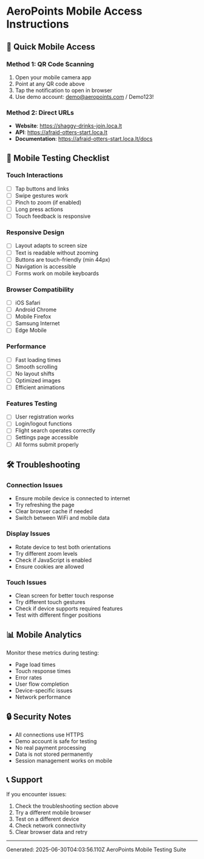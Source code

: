 
# AeroPoints Mobile Access Instructions

## 📱 Quick Mobile Access

### Method 1: QR Code Scanning
1. Open your mobile camera app
2. Point at any QR code above
3. Tap the notification to open in browser
4. Use demo account: demo@aeropoints.com / Demo123!

### Method 2: Direct URLs
- **Website**: https://shaggy-drinks-join.loca.lt
- **API**: https://afraid-otters-start.loca.lt
- **Documentation**: https://afraid-otters-start.loca.lt/docs

## 🧪 Mobile Testing Checklist

### Touch Interactions
- [ ] Tap buttons and links
- [ ] Swipe gestures work
- [ ] Pinch to zoom (if enabled)
- [ ] Long press actions
- [ ] Touch feedback is responsive

### Responsive Design
- [ ] Layout adapts to screen size
- [ ] Text is readable without zooming
- [ ] Buttons are touch-friendly (min 44px)
- [ ] Navigation is accessible
- [ ] Forms work on mobile keyboards

### Browser Compatibility
- [ ] iOS Safari
- [ ] Android Chrome
- [ ] Mobile Firefox
- [ ] Samsung Internet
- [ ] Edge Mobile

### Performance
- [ ] Fast loading times
- [ ] Smooth scrolling
- [ ] No layout shifts
- [ ] Optimized images
- [ ] Efficient animations

### Features Testing
- [ ] User registration works
- [ ] Login/logout functions
- [ ] Flight search operates correctly
- [ ] Settings page accessible
- [ ] All forms submit properly

## 🛠️ Troubleshooting

### Connection Issues
- Ensure mobile device is connected to internet
- Try refreshing the page
- Clear browser cache if needed
- Switch between WiFi and mobile data

### Display Issues
- Rotate device to test both orientations
- Try different zoom levels
- Check if JavaScript is enabled
- Ensure cookies are allowed

### Touch Issues
- Clean screen for better touch response
- Try different touch gestures
- Check if device supports required features
- Test with different finger positions

## 📊 Mobile Analytics

Monitor these metrics during testing:
- Page load times
- Touch response times
- Error rates
- User flow completion
- Device-specific issues
- Network performance

## 🔒 Security Notes

- All connections use HTTPS
- Demo account is safe for testing
- No real payment processing
- Data is not stored permanently
- Session management works on mobile

## 📞 Support

If you encounter issues:
1. Check the troubleshooting section above
2. Try a different mobile browser
3. Test on a different device
4. Check network connectivity
5. Clear browser data and retry

---
Generated: 2025-06-30T04:03:56.110Z
AeroPoints Mobile Testing Suite
